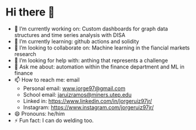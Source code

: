# Hi there 👋

<!--
**Jorgeruiz97/jorgeruiz97** is a ✨ _special_ ✨ repository because its `README.md` (this file) appears on your GitHub profile.

Here are some ideas to get you started:

-->

- 🔭 I’m currently working on: Custom dashboards for graph data structures and time series analysis with DISA
- 🌱 I’m currently learning: github actions and solidity
- 👯 I’m looking to collaborate on: Machine learning in the fiancial markets research
- 🤔 I’m looking for help with: anthing that represents a challenge
- 💬 Ask me about: automation within the finance department and ML in finance
- 📫 How to reach me: email
  - Personal email: www.jorge97@gmail.com
  - School email: jaruizramos@miners.utep.edu
  - Linked in: https://www.linkedin.com/in/jorgeruiz97jr/
  - Instagram: https://www.instagram.com/jorgeruiz97jr/
- 😄 Pronouns: he/him
- ⚡ Fun fact: I can do welding too.
